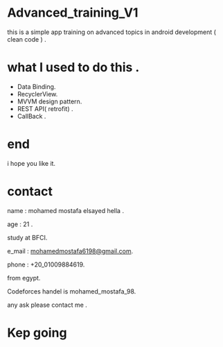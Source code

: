 # Advanced_training_V1
this is a simple app training on advanced topics in android development ( clean code ) .

# what I used to do this .

- Data Binding.
- RecyclerView.
- MVVM design pattern.
- REST API( retrofit) .
- CallBack .

# end 
i hope you like it.

# contact
name : mohamed mostafa elsayed hella .

age : 21 .

study at BFCI.

e_mail : mohamedmostafa6198@gmail.com.

phone : +20_01009884619.

from egypt.

Codeforces handel is mohamed_mostafa_98.

any ask please contact me .

# Kep going

